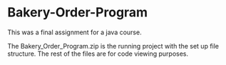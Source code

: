 # Bakery-Order-Program
This was a final assignment for a java course.

The Bakery_Order_Program.zip is the running project with the set up file structure. The rest of the files are for code viewing purposes.
